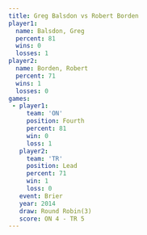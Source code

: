 ```yaml
---
title: Greg Balsdon vs Robert Borden
player1:              
  name: Balsdon, Greg 
  percent: 81         
  wins: 0             
  losses: 1           
player2:              
  name: Borden, Robert
  percent: 71         
  wins: 1             
  losses: 0           
games:
 - player1:          
     team: 'ON'      
     position: Fourth
     percent: 81     
     win: 0          
     loss: 1         
   player2:        
     team: 'TR'    
     position: Lead
     percent: 71   
     win: 1        
     loss: 0       
   event: Brier        
   year: 2014          
   draw: Round Robin(3)
   score: ON 4 - TR 5  
---
```

